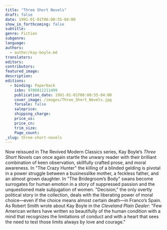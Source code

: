 ```yaml
---
title: "Three Short Novels"
draft: false
date: 1991-01-01T06:00:55-04:00
show_in_forthcoming: false
subtitle:
genre: Fiction
subgenre:
language:
authors:
  - author/kay-boyle.md
translators:
editors:
contributors:
featured_image:
description:
editions:
  - binding: Paperback
    isbn: 9780811211499
    publication_date: 1991-01-01T06:00:55-04:00
    cover_image: /images/Three_Short_Novels.jpg
    forsale: false
    saleprice:
    shipping_charge:
    price_us:
    price_cn:
    trim_size:
    Page_count:
_slug: three-short-novels
---
```


Now reissued in The Revived Modern Classics series, Kay Boyle’s _Three Short Novels_ can once again startle the unwary reader with their brilliant combination of keen observation, skillfully crafted prose, and moral awareness. In "The Crazy Hunter" the killing of a blinded gelding is pivotal in a power struggle between a businesslike mother, a feckless father, and an almost grown daughter. In "The Bridegroom’s Body" swans become surrogates for human emotion in a story of suppressed passion and the unquestioned male subjugation of women. "Decision," the only overtly political story in the collection, deals with the liberating power of moral choice––even if the choice means almost certain death––in Franco’s Spain. As Robert Smith wrote about Kay Boyle in the _Cleveland Plain Dealer_: "Few American writers have written so beautifully of the human condition with a mind that recognizes the limitations of conduct and with a heart that sees the need to test those limits always by love and courage."

